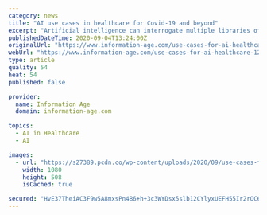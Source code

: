 ```yaml
---
category: news
title: "AI use cases in healthcare for Covid-19 and beyond"
excerpt: "Artificial intelligence can interrogate multiple libraries of images ... consortium launched A new initiative dedicated to accelerating Covid-19 therapy development, the Corona Accelerated R&D in Europe (CARE), has been launched. Read here “Even before ..."
publishedDateTime: 2020-09-04T13:24:00Z
originalUrl: "https://www.information-age.com/use-cases-for-ai-healthcare-123491331/"
webUrl: "https://www.information-age.com/use-cases-for-ai-healthcare-123491331/"
type: article
quality: 54
heat: 54
published: false

provider:
  name: Information Age
  domain: information-age.com

topics:
  - AI in Healthcare
  - AI

images:
  - url: "https://s27389.pcdn.co/wp-content/uploads/2020/09/use-cases-for-ai-healthcare.jpeg"
    width: 1080
    height: 508
    isCached: true

secured: "HvE37TheiAC3F9w5A8mxsPn4B6+h+3c3WYDsx5slb12CYlyxUEFH55Ir2rOC6a4MB3KN+zd8pg/RwewpNiCIRCPDnT1sdjUY9+CuuUEMihtQdJrtfCMa3nLH2sPfB4Tv/Knsi0ZY9m99kjYA5n7T3a1JPkmnk43DtZhgt6rKt6iLhlljIxlUBtJQaJs4L9Kkw3U9p3XOjU16ezZFURoLpmB6bMZjOJBDWpW6pwafLAhGXeC5YoE/yLdqZdqdgyWk22YVN6j64ARbqyT1xtBlY2oJpPJo2cegs0nLGXW+1+cu4Y8WBN68khNtbhmCwWT//uzgctBHZ2AU9NgnqZ9ZHRJJ6B4Q1yjm2m7cniq064Y=;UGDdYWpO7BGSW1ZVlrOwuQ=="
---
```


